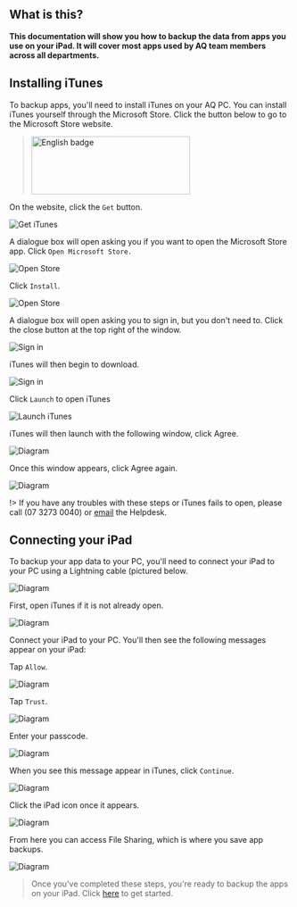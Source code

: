 ## What is this?

**This documentation will show you how to backup the data from apps you use on your iPad. It will cover most apps used by AQ team members across all departments.**

## Installing iTunes

To backup apps, you'll need to install iTunes on your AQ PC. You can install iTunes yourself through the Microsoft Store. Click the button below to go to the Microsoft Store website.

> <a href='//www.microsoft.com/store/apps/9pb2mz1zmb1s?cid=storebadge&ocid=badge' target="_blank"><img src='_media/installitunes.png' alt='English badge' style='width: 284px; height: 104px;'/></a>

On the website, click the `Get` button.

![Get iTunes](_media/itunessite.png 'Get iTunes')

A dialogue box will open asking you if you want to open the Microsoft Store app. Click `Open Microsoft Store.`

![Open Store](_media/openstore.png 'Get iTunes')

Click `Install`.

![Open Store](_media/msstoreinstall.png 'Get iTunes')

A dialogue box will open asking you to sign in, but you don't need to. Click the close button at the top right of the window.

![Sign in](_media/signin.png 'Get iTunes')

iTunes will then begin to download.

![Sign in](_media/itunesdownload.png 'Get iTunes')

Click `Launch` to open iTunes

![Launch iTunes](_media/launch.png 'Launch iTunes')

iTunes will then launch with the following window, click Agree.

![Diagram](_media/agreement.png)

Once this window appears, click Agree again.

![Diagram](_media/ituneslaunch.png)

!> If you have any troubles with these steps or iTunes fails to open, please call (07 3273 0040) or [email](mailto:helpdesk@autismqld.com.au) the Helpdesk.

## Connecting your iPad

To backup your app data to your PC, you'll need to connect your iPad to your PC using a Lightning cable (pictured below.

 ![Diagram](_media/connect.png 'Connect Cable')

First, open iTunes if it is not already open.

 ![Diagram](_media/openitunes.png)

Connect your iPad to your PC. You'll then see the following messages appear on your iPad:

Tap `Allow`.

![Diagram](_media/allowphotos.png 'Allow')

Tap `Trust`.

![Diagram](_media/trust.png 'Connect Cable')

Enter your passcode.

![Diagram](_media/passcode.png 'Connect Cable')

When you see this message appear in iTunes, click `Continue`.

![Diagram](_media/itunesallow.png 'Connect Cable')

Click the iPad icon once it appears.

![Diagram](_media/ipadappear.png)

From here you can access File Sharing, which is where you save app backups.

![Diagram](_media/filesharing.png)

>Once you've completed these steps, you're ready to backup the apps on your iPad. Click [here](backup?id=proloquo2go) to get started.